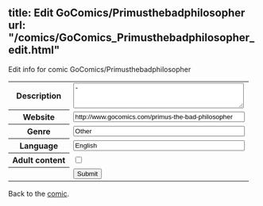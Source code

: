 title: Edit GoComics/Primusthebadphilosopher
url: "/comics/GoComics_Primusthebadphilosopher_edit.html"
---
Edit info for comic GoComics/Primusthebadphilosopher

<form name="comic" action="http://gaepostmail.appspot.com/comic/" method="post">
<table class="comicinfo">
<tr>
<th>Description</th><td><textarea name="description" cols="40" rows="3">-</textarea></td>
</tr>
<tr>
<th>Website</th><td><input type="text" name="url" value="http://www.gocomics.com/primus-the-bad-philosopher" size="40"/></td>
</tr>
<tr>
<th>Genre</th><td><input type="text" name="genre" value="Other" size="40"/></td>
</tr>
<tr>
<th>Language</th><td><input type="text" name="language" value="English" size="40"/></td>
</tr>
<tr>
<th>Adult content</th><td><input type="checkbox" name="adult" value="adult" /></td>
</tr>
<tr>
<th></th><td>
<input type="hidden" name="comic" value="GoComics_Primusthebadphilosopher" />
<input type="submit" name="submit" value="Submit" />
</td>
</tr>
</table>
</form>

Back to the [comic](GoComics_Primusthebadphilosopher.html).

